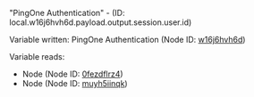 "PingOne Authentication" - (ID: local.w16j6hvh6d.payload.output.session.user.id)

Variable written:
PingOne Authentication (Node ID: [w16j6hvh6d](../nodes/w16j6hvh6d.md))

Variable reads:
* Node (Node ID: [0fezdflrz4](../nodes/0fezdflrz4.md))
* Node (Node ID: [muyh5iinqk](../nodes/muyh5iinqk.md))
